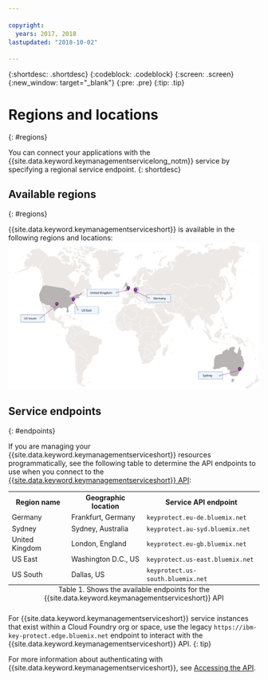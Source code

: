 ```yaml
---

copyright:
  years: 2017, 2018
lastupdated: "2018-10-02"

---
```


{:shortdesc: .shortdesc}
{:codeblock: .codeblock}
{:screen: .screen}
{:new_window: target="_blank"}
{:pre: .pre}
{:tip: .tip}

# Regions and locations
{: #regions}

You can connect your applications with the {{site.data.keyword.keymanagementservicelong_notm}} service by specifying a regional service endpoint.
{: shortdesc}

## Available regions
{: #regions}

{{site.data.keyword.keymanagementserviceshort}} is available in the following regions and locations:
![The image shows the regions where the Key Protect service is available.](images/world-map_min.svg)

## Service endpoints
{: #endpoints}

If you are managing your {{site.data.keyword.keymanagementserviceshort}} resources programmatically, see the following table to determine the API endpoints to use when you connect to the [{{site.data.keyword.keymanagementserviceshort}} API](https://console.bluemix.net/apidocs/key-protect): 

<table>
    <tr>
        <th>Region name</th>
        <th>Geographic location</th>
        <th>Service API endpoint</th>
    </tr>
    <tr>
        <td>Germany</td>
        <td>Frankfurt, Germany</td>
        <td>
            <code>keyprotect.eu-de.bluemix.net</code>
        </td>
    </tr>
    <tr>
        <td>Sydney</td>
        <td>Sydney, Australia</td>
        <td>
            <code>keyprotect.au-syd.bluemix.net</code>
        </td>
    </tr>
    <tr>
        <td>United Kingdom</td>
        <td>London, England</td>
        <td>
            <code>keyprotect.eu-gb.bluemix.net</code>
        </td>
    </tr>
    <tr>
        <td>US East</td>
        <td>Washington D.C., US</td>
        <td>
            <code>keyprotect.us-east.bluemix.net</code>
        </td>
    </tr>
    <tr>
        <td>US South</td>
        <td>Dallas, US</td>
        <td>
            <code>keyprotect.us-south.bluemix.net</code>
        </td>
    </tr>
    <caption style="caption-side:bottom;">Table 1. Shows the available endpoints for the {{site.data.keyword.keymanagementserviceshort}} API</caption>
</table>

For {{site.data.keyword.keymanagementserviceshort}} service instances that exist within a Cloud Foundry org or space, use the legacy `https://ibm-key-protect.edge.bluemix.net` endpoint to interact with the {{site.data.keyword.keymanagementserviceshort}} API.
{: tip}

For more information about authenticating with {{site.data.keyword.keymanagementserviceshort}}, see [Accessing the API](/docs/services/key-protect/access-api.html).